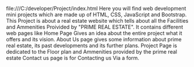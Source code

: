 file:///C:/developer/Project/index.html
Here you will find web development mini projects which are made up of HTML, CSS, JavaScript and Bootstrap. This Project is about a real estate website which tells about all the Facilities and Ammenities Proivided by "PRIME REAL ESTATE".
It contains different web pages like 
Home Page Gives an idea about the entire project what it offers and its vision.
About Us page gives some information about prime real estate, its past developments and its further plans.
Project Page is dedicated to the Floor plan and Ammenities provided by the prime real estate
Contact us page is for Contacting us Via a form.
